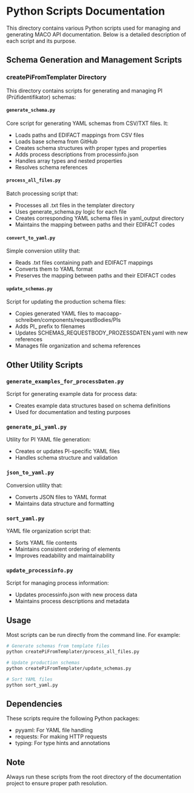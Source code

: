 # Python Scripts Documentation

This directory contains various Python scripts used for managing and generating MACO API documentation. Below is a detailed description of each script and its purpose.

## Schema Generation and Management Scripts

### createPiFromTemplater Directory

This directory contains scripts for generating and managing PI (Prüfidentifikator) schemas:

#### `generate_schema.py`
Core script for generating YAML schemas from CSV/TXT files. It:
- Loads paths and EDIFACT mappings from CSV files
- Loads base schema from GitHub
- Creates schema structures with proper types and properties
- Adds process descriptions from processinfo.json
- Handles array types and nested properties
- Resolves schema references

#### `process_all_files.py`
Batch processing script that:
- Processes all .txt files in the templater directory
- Uses generate_schema.py logic for each file
- Creates corresponding YAML schema files in yaml_output directory
- Maintains the mapping between paths and their EDIFACT codes

#### `convert_to_yaml.py`
Simple conversion utility that:
- Reads .txt files containing path and EDIFACT mappings
- Converts them to YAML format
- Preserves the mapping between paths and their EDIFACT codes

#### `update_schemas.py`
Script for updating the production schema files:
- Copies generated YAML files to macoapp-schreiben/components/requestBodies/PIs
- Adds PI_ prefix to filenames
- Updates SCHEMAS_REQUESTBODY_PROZESSDATEN.yaml with new references
- Manages file organization and schema references

## Other Utility Scripts

### `generate_examples_for_processDaten.py`
Script for generating example data for process data:
- Creates example data structures based on schema definitions
- Used for documentation and testing purposes

### `generate_pi_yaml.py`
Utility for PI YAML file generation:
- Creates or updates PI-specific YAML files
- Handles schema structure and validation

### `json_to_yaml.py`
Conversion utility that:
- Converts JSON files to YAML format
- Maintains data structure and formatting

### `sort_yaml.py`
YAML file organization script that:
- Sorts YAML file contents
- Maintains consistent ordering of elements
- Improves readability and maintainability

### `update_processinfo.py`
Script for managing process information:
- Updates processinfo.json with new process data
- Maintains process descriptions and metadata

## Usage

Most scripts can be run directly from the command line. For example:

```bash
# Generate schemas from template files
python createPiFromTemplater/process_all_files.py

# Update production schemas
python createPiFromTemplater/update_schemas.py

# Sort YAML files
python sort_yaml.py
```

## Dependencies

These scripts require the following Python packages:
- pyyaml: For YAML file handling
- requests: For making HTTP requests
- typing: For type hints and annotations

## Note

Always run these scripts from the root directory of the documentation project to ensure proper path resolution.
